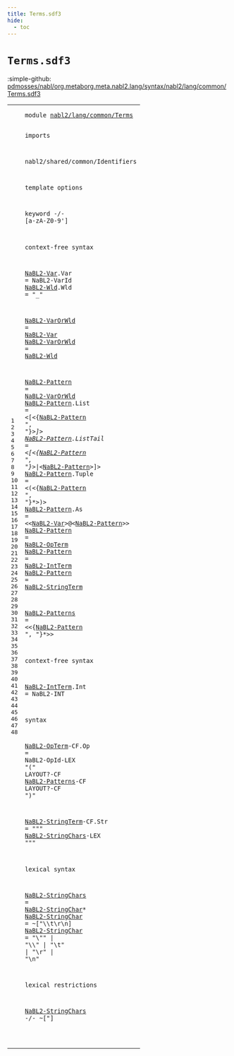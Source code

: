 ```yaml
---
title: Terms.sdf3
hide:
  - toc
---
```


# `Terms.sdf3`

:simple-github: [pdmosses/nabl/org.metaborg.meta.nabl2.lang/syntax/nabl2/lang/common/Terms.sdf3]

[pdmosses/nabl/org.metaborg.meta.nabl2.lang/syntax/nabl2/lang/common/Terms.sdf3]: https://github.com/pdmosses/nabl/blob/master/org.metaborg.meta.nabl2.lang/syntax/nabl2/lang/common/Terms.sdf3 "The source file on GitHub"

<div class="sdf3"><table class="highlighttable"><tbody><tr><td class="linenos"><div class="linenodiv"><pre><span></span>1
2
3
4
5
6
7
8
9
10
11
12
13
14
15
16
17
18
19
20
21
22
23
24
25
26
27
28
29
30
31
32
33
34
35
36
37
38
39
40
41
42
43
44
45
46
47
48
</pre></div></td>
<td class="code"><pre><code><span class="keyword">module</span> <a href="../CTerms.sdf3/#nabl2/lang/common/Terms_199_222" id="nabl2/lang/common/Terms_7_30" title="Referenced at ../CTerms.sdf3 line 10; ../Injections.sdf3 line 11; ../Main.sdf3 line 9; ../Messages.sdf3 line 6; ../../rules/CGen.sdf3 line 11">nabl2/lang/common/Terms</a>

<span class="keyword">imports</span>

  <span title="External reference">nabl2/shared/common/Identifiers</span>

<span class="keyword">template options</span>

  <span class="keyword">keyword</span> -/- [<span class="cons_Regular">a</span>-<span class="cons_Regular">z</span><span class="cons_Regular">A</span>-<span class="cons_Regular">Z</span><span class="cons_Regular">0</span>-<span class="cons_Regular">9</span>\']

<span class="keyword">context-free syntax</span>

  <a href="#NaBL2-Var_221_230" id="NaBL2-Var_146_155" title="Referenced at line 16, 23; ../Injections.sdf3 line 22, 25, 41; ../../rules/CGen.sdf3 line 38">NaBL2-Var</a>.<span class="cons_Constructor"><span id="Var_156_159" title="Not referenced locally, nor via imports">Var</span></span>   = <span title="External reference">NaBL2-VarId</span>
  <a href="#NaBL2-Wld_251_260" id="NaBL2-Wld_178_187" title="Referenced at line 17">NaBL2-Wld</a>.<span class="cons_Constructor"><span id="Wld_188_191" title="Not referenced locally, nor via imports">Wld</span></span>   = <span class="cons_Lit">"_"</span>

  <a href="#NaBL2-VarOrWld_289_303" id="NaBL2-VarOrWld_203_217" title="Referenced at line 19; ../../rules/CGen.sdf3 line 47">NaBL2-VarOrWld</a>  = <a href="#NaBL2-Var_146_155" id="NaBL2-Var_221_230" title="Defined at line 13">NaBL2-Var</a>
  <a href="#NaBL2-VarOrWld_289_303" id="NaBL2-VarOrWld_233_247" title="Referenced at line 19; ../../rules/CGen.sdf3 line 47">NaBL2-VarOrWld</a>  = <a href="#NaBL2-Wld_178_187" id="NaBL2-Wld_251_260" title="Defined at line 14">NaBL2-Wld</a>

  <a href="#NaBL2-Pattern_335_348" id="NaBL2-Pattern_264_277" title="Referenced at line 20, 21, 22, 23, 28; ../../rules/CGen.sdf3 line 28, 32">NaBL2-Pattern</a>          = <a href="#NaBL2-VarOrWld_203_217" id="NaBL2-VarOrWld_289_303" title="Defined at line 16, 17">NaBL2-VarOrWld</a>
  <a href="#NaBL2-Pattern_335_348" id="NaBL2-Pattern_306_319" title="Referenced at line 20, 21, 22, 23, 28; ../../rules/CGen.sdf3 line 28, 32">NaBL2-Pattern</a>.<span class="cons_Constructor"><span id="List_320_324" title="Not referenced locally, nor via imports">List</span></span>     = &lt;<span class="cons_String">[</span>&lt;{<a href="#NaBL2-Pattern_264_277" id="NaBL2-Pattern_335_348" title="Defined at line 19, 20, 21, 22, 23, 24, 25, 26">NaBL2-Pattern</a> <span class="cons_Lit">", "</span>}*&gt;<span class="cons_String">]</span>&gt;
  <a href="#NaBL2-Pattern_335_348" id="NaBL2-Pattern_361_374" title="Referenced at line 20, 21, 22, 23, 28; ../../rules/CGen.sdf3 line 28, 32">NaBL2-Pattern</a>.<span class="cons_Constructor"><span id="ListTail_375_383" title="Not referenced locally, nor via imports">ListTail</span></span> = &lt;<span class="cons_String">[</span>&lt;{<a href="#NaBL2-Pattern_264_277" id="NaBL2-Pattern_390_403" title="Defined at line 19, 20, 21, 22, 23, 24, 25, 26">NaBL2-Pattern</a> <span class="cons_Lit">", "</span>}*&gt;<span class="cons_String">|</span>&lt;<a href="#NaBL2-Pattern_264_277" id="NaBL2-Pattern_413_426" title="Defined at line 19, 20, 21, 22, 23, 24, 25, 26">NaBL2-Pattern</a>&gt;<span class="cons_String">]</span>&gt;
  <a href="#NaBL2-Pattern_335_348" id="NaBL2-Pattern_432_445" title="Referenced at line 20, 21, 22, 23, 28; ../../rules/CGen.sdf3 line 28, 32">NaBL2-Pattern</a>.<span class="cons_Constructor"><span id="Tuple_446_451" title="Not referenced locally, nor via imports">Tuple</span></span>    = &lt;<span class="cons_String">(</span>&lt;{<a href="#NaBL2-Pattern_264_277" id="NaBL2-Pattern_461_474" title="Defined at line 19, 20, 21, 22, 23, 24, 25, 26">NaBL2-Pattern</a> <span class="cons_Lit">", "</span>}*&gt;<span class="cons_String">)</span>&gt;
  <a href="#NaBL2-Pattern_335_348" id="NaBL2-Pattern_487_500" title="Referenced at line 20, 21, 22, 23, 28; ../../rules/CGen.sdf3 line 28, 32">NaBL2-Pattern</a>.<span class="cons_Constructor"><span id="As_501_503" title="Not referenced locally, nor via imports">As</span></span>       = &lt;&lt;<a href="#NaBL2-Var_146_155" id="NaBL2-Var_514_523" title="Defined at line 13">NaBL2-Var</a>&gt;<span class="cons_String">@</span>&lt;<a href="#NaBL2-Pattern_264_277" id="NaBL2-Pattern_526_539" title="Defined at line 19, 20, 21, 22, 23, 24, 25, 26">NaBL2-Pattern</a>&gt;&gt;
  <a href="#NaBL2-Pattern_335_348" id="NaBL2-Pattern_544_557" title="Referenced at line 20, 21, 22, 23, 28; ../../rules/CGen.sdf3 line 28, 32">NaBL2-Pattern</a>          = <a href="#NaBL2-OpTerm_787_799" id="NaBL2-OpTerm_569_581" title="Defined at line 36">NaBL2-OpTerm</a>
  <a href="#NaBL2-Pattern_335_348" id="NaBL2-Pattern_584_597" title="Referenced at line 20, 21, 22, 23, 28; ../../rules/CGen.sdf3 line 28, 32">NaBL2-Pattern</a>          = <a href="#NaBL2-IntTerm_745_758" id="NaBL2-IntTerm_609_622" title="Defined at line 32">NaBL2-IntTerm</a>
  <a href="#NaBL2-Pattern_335_348" id="NaBL2-Pattern_625_638" title="Referenced at line 20, 21, 22, 23, 28; ../../rules/CGen.sdf3 line 28, 32">NaBL2-Pattern</a>          = <a href="#NaBL2-StringTerm_880_896" id="NaBL2-StringTerm_650_666" title="Defined at line 38">NaBL2-StringTerm</a>

  <a href="#NaBL2-Patterns_843_857" id="NaBL2-Patterns_670_684" title="Referenced at line 36">NaBL2-Patterns</a>         = &lt;&lt;{<a href="#NaBL2-Pattern_264_277" id="NaBL2-Pattern_698_711" title="Defined at line 19, 20, 21, 22, 23, 24, 25, 26">NaBL2-Pattern</a> <span class="cons_Lit">", "</span>}*&gt;&gt;

<span class="keyword">context-free syntax</span>

  <a href="#NaBL2-IntTerm_609_622" id="NaBL2-IntTerm_745_758" title="Referenced at line 25; ../CTerms.sdf3 line 29">NaBL2-IntTerm</a>.<span class="cons_Constructor"><span id="Int_759_762" title="Not referenced locally, nor via imports">Int</span></span> = <span title="External reference">NaBL2-INT</span>

<span class="keyword">syntax</span>
 
  <a href="#NaBL2-OpTerm_569_581" id="NaBL2-OpTerm_787_799" title="Referenced at line 24">NaBL2-OpTerm</a><span class="keyword">-CF</span>.<span class="cons_Constructor"><span id="Op_803_805" title="Not referenced locally, nor via imports">Op</span></span>      = <span title="External reference">NaBL2-OpId</span><span class="keyword">-LEX</span> <span class="cons_Lit">"("</span> <span class="keyword">LAYOUT</span>?<span class="keyword">-CF</span> <a href="#NaBL2-Patterns_670_684" id="NaBL2-Patterns_843_857" title="Defined at line 28">NaBL2-Patterns</a><span class="keyword">-CF LAYOUT</span>?<span class="keyword">-CF</span>  <span class="cons_Lit">")"</span>

  <a href="#NaBL2-StringTerm_650_666" id="NaBL2-StringTerm_880_896" title="Referenced at line 26; ../CTerms.sdf3 line 30; ../Messages.sdf3 line 19">NaBL2-StringTerm</a><span class="keyword">-CF</span>.<span class="cons_Constructor"><span id="Str_900_903" title="Not referenced locally, nor via imports">Str</span></span> = <span class="cons_Lit">"\""</span> <a href="#NaBL2-StringChars_958_975" id="NaBL2-StringChars_911_928" title="Defined at line 42">NaBL2-StringChars</a><span class="keyword">-LEX</span> <span class="cons_Lit">"\""</span>
 
<span class="keyword">lexical syntax</span>

  <a href="#NaBL2-StringChars_911_928" id="NaBL2-StringChars_958_975" title="Referenced at line 38, 48">NaBL2-StringChars</a>   = <a href="#NaBL2-StringChar_1000_1016" id="NaBL2-StringChar_980_996" title="Defined at line 43, 44">NaBL2-StringChar</a>*
  <a href="#NaBL2-StringChar_980_996" id="NaBL2-StringChar_1000_1016" title="Referenced at line 42">NaBL2-StringChar</a>    = ~[\"\\\t\r\n]
  <a href="#NaBL2-StringChar_980_996" id="NaBL2-StringChar_1038_1054" title="Referenced at line 42">NaBL2-StringChar</a>    =  <span class="cons_Lit">"\\\""</span> | <span class="cons_Lit">"\\\\"</span> | <span class="cons_Lit">"\\t"</span> | <span class="cons_Lit">"\\r"</span> | <span class="cons_Lit">"\\n"</span>

<span class="keyword">lexical restrictions</span>

  <a href="#NaBL2-StringChars_958_975" id="NaBL2-StringChars_1126_1143" title="Defined at line 42">NaBL2-StringChars</a> -/- ~[\"]


</code></pre></td></tr></tbody></table></div>